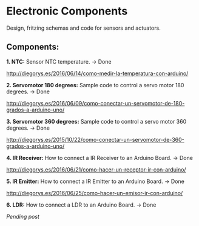 # Electronic Components

Design, fritzing schemas and code for sensors and actuators.

## Components:

**1. NTC:** Sensor NTC temperature. -> Done

http://diegorys.es/2016/06/14/como-medir-la-temperatura-con-arduino/

**2. Servomotor 180 degrees:** Sample code to control a servo motor 180 degrees. -> Done

http://diegorys.es/2016/06/09/como-conectar-un-servomotor-de-180-grados-a-arduino-uno/

**3. Servomotor 360 degrees:** Sample code to control a servo motor 360 degrees. -> Done

http://diegorys.es/2015/10/22/como-conectar-un-servomotor-de-360-grados-a-arduino-uno/


**4. IR Receiver:** How to connect a IR Receiver to an Arduino Board. -> Done

http://diegorys.es/2016/06/21/como-hacer-un-receptor-ir-con-arduino/

**5. IR Emitter:** How to connect a IR Emitter to an Arduino Board. -> Done

http://diegorys.es/2016/06/25/como-hacer-un-emisor-ir-con-arduino/

**6. LDR:** How to connect a LDR to an Arduino Board. -> Done

*Pending post*